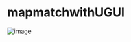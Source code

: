 # mapmatchwithUGUI
![image](https://user-images.githubusercontent.com/26645827/209614233-65e4fda4-0ae4-49c5-8ddb-265781fecb47.png)
